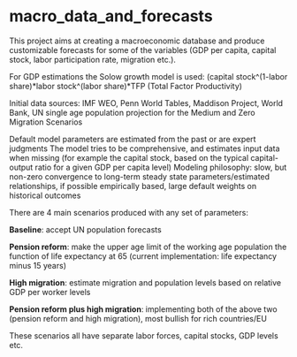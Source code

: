 # macro_data_and_forecasts
This project aims at creating a macroeconomic database and produce customizable forecasts for some of the variables (GDP per capita, capital stock, labor participation rate, migration etc.).

For GDP estimations the Solow growth model is used: (capital stock^(1-labor share)*labor stock^(labor share)*TFP (Total Factor Productivity)

Initial data sources: IMF WEO, Penn World Tables, Maddison Project, World Bank, UN single age population projection for the Medium and Zero Migration Scenarios

Default model parameters are estimated from the past or are expert judgments
The model tries to be comprehensive, and estimates input data when missing (for example the capital stock, based on the typical capital-output ratio for a given GDP per capita level)
Modeling philosophy: slow, but non-zero convergence to long-term steady state parameters/estimated relationships, if possible empirically based, large default weights on historical outcomes

There are 4 main scenarios produced with any set of parameters:

**Baseline**: accept UN population forecasts  

**Pension reform**: make the upper age limit of the working age population the function of life expectancy at 65 (current implementation: life expectancy minus 15 years)  

**High migration**: estimate migration and population levels based on relative GDP per worker levels  

**Pension reform plus high migration**: implementing both of the above two (pension reform and high migration), most bullish for rich countries/EU  

These scenarios all have separate labor forces, capital stocks, GDP levels etc.




